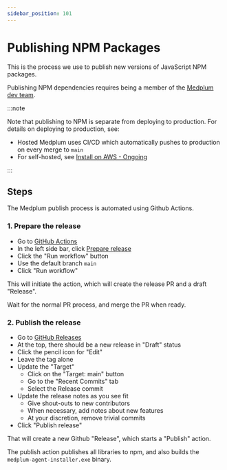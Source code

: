 ```yaml
---
sidebar_position: 101
---
```


# Publishing NPM Packages

This is the process we use to publish new versions of JavaScript NPM packages.

Publishing NPM dependencies requires being a member of the [Medplum dev team](https://github.com/orgs/medplum/teams/dev).

:::note

Note that publishing to NPM is separate from deploying to production. For details on deploying to production, see:

- Hosted Medplum uses CI/CD which automatically pushes to production on every merge to `main`
- For self-hosted, see [Install on AWS - Ongoing](/docs/self-hosting/install-on-aws#ongoing)

:::

## Steps

The Medplum publish process is automated using Github Actions.

### 1. Prepare the release

- Go to [GitHub Actions](https://github.com/medplum/medplum/actions)
- In the left side bar, click [Prepare release](https://github.com/medplum/medplum/actions/workflows/prepare-release.yml)
- Click the "Run workflow" button
- Use the default branch `main`
- Click "Run workflow"

This will initiate the action, which will create the release PR and a draft "Release".

Wait for the normal PR process, and merge the PR when ready.

### 2. Publish the release

- Go to [GitHub Releases](https://github.com/medplum/medplum/releases)
- At the top, there should be a new release in "Draft" status
- Click the pencil icon for "Edit"
- Leave the tag alone
- Update the "Target"
  - Click on the "Target: main" button
  - Go to the "Recent Commits" tab
  - Select the Release commit
- Update the release notes as you see fit
  - Give shout-outs to new contributors
  - When necessary, add notes about new features
  - At your discretion, remove trivial commits
- Click "Publish release"

That will create a new Github "Release", which starts a "Publish" action.

The publish action publishes all libraries to npm, and also builds the `medplum-agent-installer.exe` binary.
